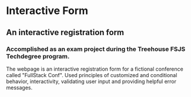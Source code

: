 # Interactive Form

## An interactive registration form

### Accomplished as an exam project during the Treehouse FSJS Techdegree program.

The webpage is an interactive registration form for a fictional conference called "FullStack Conf". Used principles of customized and conditional behavior, interactivity, validating user input and providing helpful error messages.